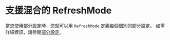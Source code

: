 # 支援混合的 RefreshMode

當您使用部分設定時，您就可以用 `RefreshMode` 定義每個個別的部分設定。 如需詳細資訊，請參閱[部分設定](https://msdn.microsoft.com/powershell/dsc/partialconfigs)。



<!--HONumber=Jul16_HO1-->


